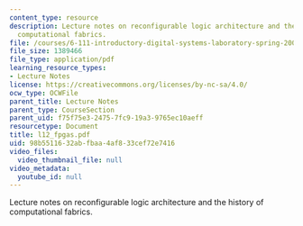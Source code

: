 ```yaml
---
content_type: resource
description: Lecture notes on reconfigurable logic architecture and the history of
  computational fabrics.
file: /courses/6-111-introductory-digital-systems-laboratory-spring-2006/98b5511632abfbaa4af833cef72e7416_l12_fpgas.pdf
file_size: 1389466
file_type: application/pdf
learning_resource_types:
- Lecture Notes
license: https://creativecommons.org/licenses/by-nc-sa/4.0/
ocw_type: OCWFile
parent_title: Lecture Notes
parent_type: CourseSection
parent_uid: f75f75e3-2475-7fc9-19a3-9765ec10aeff
resourcetype: Document
title: l12_fpgas.pdf
uid: 98b55116-32ab-fbaa-4af8-33cef72e7416
video_files:
  video_thumbnail_file: null
video_metadata:
  youtube_id: null
---
```

Lecture notes on reconfigurable logic architecture and the history of computational fabrics.